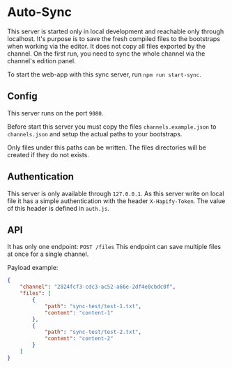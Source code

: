 # Auto-Sync

This server is started only in local development and reachable only through localhost.
It's purpose is to save the fresh compiled files to the bootstraps when working via the editor.
It does not copy all files exported by the channel.
On the first run, you need to sync the whole channel via the channel's edition panel.

To start the web-app with this sync server, run `npm run start-sync`.

## Config

This server runs on the port `9080`.

Before start this server you must copy the files `channels.example.json` to `channels.json`
and setup the actual paths to your bootstraps.

Only files under this paths can be written.
The files directories will be created if they do not exists.

## Authentication

This server is only available through `127.0.0.1`.
As this server write on local file it has a simple authentication with the header `X-Hapify-Token`.
The value of this header is defined in `auth.js`.

## API

It has only one endpoint: `POST /files`
This endpoint can save multiple files at once for a single channel.

Payload example:
```json
{
	"channel": "2824fcf3-cdc3-ac52-a66e-2df4e0cbdc0f",
	"files": [
		{
			"path": "sync-test/test-1.txt",
			"content": "content-1"
		},
		{
			"path": "sync-test/test-2.txt",
			"content": "content-2"
		}
	]
}
```
